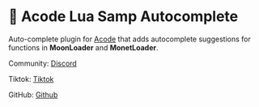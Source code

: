 # 🌙 Acode Lua Samp Autocomplete

Auto-complete plugin for [Acode](https://acode.foxdebug.com/) that adds autocomplete suggestions for functions in **MoonLoader** and **MonetLoader**.

Community: [Discord](https://discord.gg/6WGtywPt55)

Tiktok: [Tiktok](https://www.tiktok.com/@epang133?_t=ZS-8yIPQ2CgTED&_r=1)

GitHub: [Github](https://github.com/epangg)
